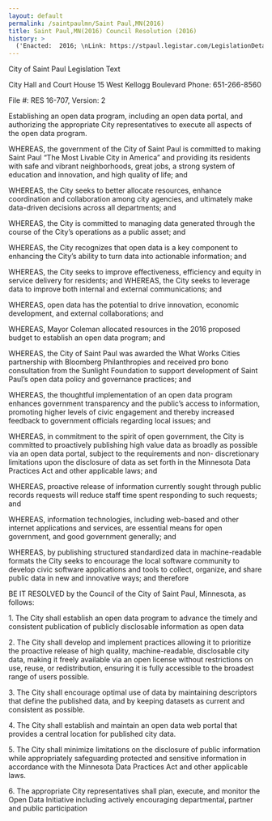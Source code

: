```yaml
---
layout: default
permalink: /saintpaulmn/Saint Paul,MN(2016)
title: Saint Paul,MN(2016) Council Resolution (2016)
history: >
  ('Enacted:  2016; \nLink: https://stpaul.legistar.com/LegislationDetail.aspx?ID=2694471=B20D0CAD-629F-432E-8396-250E17D0A04B=1; \nMeans: Council Resolution',)
---
```


<p>City of Saint Paul Legislation Text                  </p>
<p>City Hall and Court House 15 West Kellogg Boulevard Phone: 651-266-8560         </p>
<p>File #: RES 16-707, Version: 2</p>
<p>Establishing an open data program, including an open data portal, and authorizing the appropriate City representatives to execute all aspects of the open data program.</p>
<p>WHEREAS, the government of the City of Saint Paul is committed to making Saint Paul “The Most Livable City in America” and providing its residents with safe and vibrant neighborhoods, great jobs, a strong system of education and innovation, and high quality of life; and</p>
<p>WHEREAS, the City seeks to better allocate resources, enhance coordination and collaboration among city agencies, and ultimately make data-driven decisions across all departments; and</p>
<p>WHEREAS, the City is committed to managing data generated through the course of the City’s operations as a public asset; and</p>
<p>WHEREAS, the City recognizes that open data is a key component to enhancing the City’s ability to turn data into actionable information; and</p>
<p>WHEREAS, the City seeks to improve effectiveness, efficiency and equity in service delivery for residents; and WHEREAS, the City seeks to leverage data to improve both internal and external communications; and</p>
<p>WHEREAS, open data has the potential to drive innovation, economic development, and external collaborations; and</p>
<p>WHEREAS, Mayor Coleman allocated resources in the 2016 proposed budget to establish an open data program; and</p>
<p>WHEREAS, the City of Saint Paul was awarded the What Works Cities partnership with Bloomberg Philanthropies and received pro bono consultation from the Sunlight Foundation to support development of Saint Paul’s open data policy and governance practices; and</p>
<p>WHEREAS, the thoughtful implementation of an open data program enhances government transparency and the public’s access to information, promoting higher levels of civic engagement and thereby increased feedback to government officials regarding local issues; and</p>
<p>WHEREAS, in commitment to the spirit of open government, the City is committed to proactively publishing high value data as broadly as possible via an open data portal, subject to the requirements and non- discretionary limitations upon the disclosure of data as set forth in the Minnesota Data Practices Act and other applicable laws; and</p>
<p>WHEREAS, proactive release of information currently sought through public records requests will reduce staff time spent responding to such requests; and</p>
<p>WHEREAS, information technologies, including web-based and other internet applications and services, are essential means for open government, and good government generally; and  </p>
<p>WHEREAS, by publishing structured standardized data in machine-readable formats the City seeks to encourage the local software community to develop civic software applications and tools to collect, organize, and share public data in new and innovative ways; and therefore</p>
<p>BE IT RESOLVED by the Council of the City of Saint Paul, Minnesota, as follows:</p>
<p>1. The City shall establish an open data program to advance the timely and consistent publication of publicly disclosable information as open data</p>
<p>2. The City shall develop and implement practices allowing it to prioritize the proactive release of high quality, machine-readable, disclosable city data, making it freely available via an open license without restrictions on use, reuse, or redistribution, ensuring it is fully accessible to the broadest range of users possible.</p>
<p>3. The City shall encourage optimal use of data by maintaining descriptors that define the published data, and by keeping datasets as current and consistent as possible. </p>
<p>4. The City shall establish and maintain an open data web portal that provides a central location for published city data.</p>
<p>5. The City shall minimize limitations on the disclosure of public information while appropriately safeguarding protected and sensitive information in accordance with the Minnesota Data Practices Act and other applicable laws.        </p>
<p>6. The appropriate City representatives shall plan, execute, and monitor the Open Data Initiative including actively encouraging departmental, partner and public participation</p>